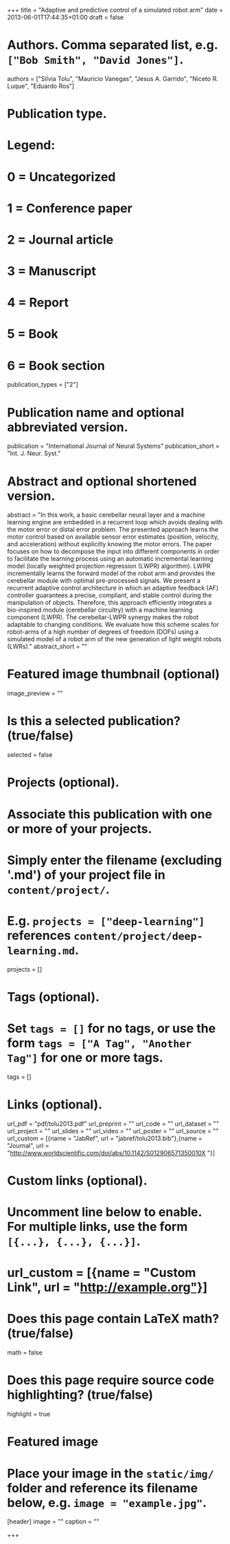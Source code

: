+++
title = "Adaptive and predictive control of a simulated robot arm"
date = 2013-06-01T17:44:35+01:00
draft = false

# Authors. Comma separated list, e.g. `["Bob Smith", "David Jones"]`.
authors = ["Silvia Tolu", "Mauricio Vanegas", "Jesus A. Garrido", "Niceto R. Luque", "Eduardo Ros"]

# Publication type.
# Legend:
# 0 = Uncategorized
# 1 = Conference paper
# 2 = Journal article
# 3 = Manuscript
# 4 = Report
# 5 = Book
# 6 = Book section
publication_types = ["2"]

# Publication name and optional abbreviated version.
publication = "International Journal of Neural Systems"
publication_short = "Int. J. Neur. Syst."

# Abstract and optional shortened version.
abstract = "In this work, a basic cerebellar neural layer and a machine learning engine are embedded in a recurrent loop which avoids dealing with the motor error or distal error problem. The presented approach learns the motor control based on available sensor error estimates (position, velocity, and acceleration) without explicitly knowing the motor errors. The paper focuses on how to decompose the input into different components in order to facilitate the learning process using an automatic incremental learning model (locally weighted projection regression (LWPR) algorithm). LWPR incrementally learns the forward model of the robot arm and provides the cerebellar module with optimal pre-processed signals. We present a recurrent adaptive control architecture in which an adaptive feedback (AF) controller guarantees a precise, compliant, and stable control during the manipulation of objects. Therefore, this approach efficiently integrates a bio-inspired module (cerebellar circuitry) with a machine learning component (LWPR). The cerebellar-LWPR synergy makes the robot adaptable to changing conditions. We evaluate how this scheme scales for robot-arms of a high number of degrees of freedom (DOFs) using a simulated model of a robot arm of the new generation of light weight robots (LWRs)."
abstract_short = ""

# Featured image thumbnail (optional)
image_preview = ""

# Is this a selected publication? (true/false)
selected = false

# Projects (optional).
#   Associate this publication with one or more of your projects.
#   Simply enter the filename (excluding '.md') of your project file in `content/project/`.
#   E.g. `projects = ["deep-learning"]` references `content/project/deep-learning.md`.
projects = []

# Tags (optional).
#   Set `tags = []` for no tags, or use the form `tags = ["A Tag", "Another Tag"]` for one or more tags.
tags = []

# Links (optional).
url_pdf = "pdf/tolu2013.pdf"
url_preprint = ""
url_code = ""
url_dataset = ""
url_project = ""
url_slides = ""
url_video = ""
url_poster = ""
url_source = ""
url_custom = [{name = "JabRef", url = "jabref/tolu2013.bib"},{name = "Journal", url = "http://www.worldscientific.com/doi/abs/10.1142/S012906571350010X "}]

# Custom links (optional).
#   Uncomment line below to enable. For multiple links, use the form `[{...}, {...}, {...}]`.
# url_custom = [{name = "Custom Link", url = "http://example.org"}]

# Does this page contain LaTeX math? (true/false)
math = false

# Does this page require source code highlighting? (true/false)
highlight = true

# Featured image
# Place your image in the `static/img/` folder and reference its filename below, e.g. `image = "example.jpg"`.
[header]
image = ""
caption = ""

+++


